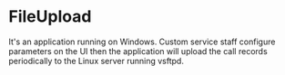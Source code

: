 # FileUpload

It's an application running on Windows. Custom service staff configure parameters on the UI then the application will upload the call records periodically to the Linux server running vsftpd.
